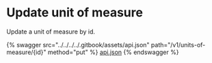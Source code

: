 # Update unit of measure

Update a unit of measure by id.

{% swagger src="../../../../.gitbook/assets/api.json" path="/v1/units-of-measure/{id}" method="put" %}
[api.json](../../../../.gitbook/assets/api.json)
{% endswagger %}
